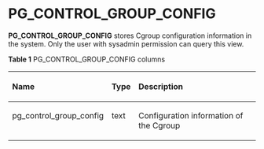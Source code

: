 # PG\_CONTROL\_GROUP\_CONFIG<a name="EN-US_TOPIC_0289900093"></a>

**PG\_CONTROL\_GROUP\_CONFIG**  stores Cgroup configuration information in the system. Only the user with sysadmin permission can query this view.

**Table  1**  PG\_CONTROL\_GROUP\_CONFIG columns

<a name="en-us_topic_0059777414_t7bb1de46b1524ed9b163739deed8d907"></a>
<table><thead align="left"><tr id="en-us_topic_0059777414_r36b963f7abd14343b97891d6c5389af9"><th class="cellrowborder" valign="top" width="32.72%" id="mcps1.2.4.1.1"><p id="en-us_topic_0059777414_adf89d79e4ef642c2805d6aeff5cc8b7c"><a name="en-us_topic_0059777414_adf89d79e4ef642c2805d6aeff5cc8b7c"></a><a name="en-us_topic_0059777414_adf89d79e4ef642c2805d6aeff5cc8b7c"></a>Name</p>
</th>
<th class="cellrowborder" valign="top" width="9.78%" id="mcps1.2.4.1.2"><p id="en-us_topic_0059777414_af7350208d1e8497381758b97566fc4aa"><a name="en-us_topic_0059777414_af7350208d1e8497381758b97566fc4aa"></a><a name="en-us_topic_0059777414_af7350208d1e8497381758b97566fc4aa"></a>Type</p>
</th>
<th class="cellrowborder" valign="top" width="57.49999999999999%" id="mcps1.2.4.1.3"><p id="en-us_topic_0059777414_ae9c4a6af13db47829025312e5920e1a6"><a name="en-us_topic_0059777414_ae9c4a6af13db47829025312e5920e1a6"></a><a name="en-us_topic_0059777414_ae9c4a6af13db47829025312e5920e1a6"></a>Description</p>
</th>
</tr>
</thead>
<tbody><tr id="en-us_topic_0059777414_rddafedcccd904109bec60e309d5fedb7"><td class="cellrowborder" valign="top" width="32.72%" headers="mcps1.2.4.1.1 "><p id="en-us_topic_0059777414_aafd1d157cca84162a82f577ccbd454e4"><a name="en-us_topic_0059777414_aafd1d157cca84162a82f577ccbd454e4"></a><a name="en-us_topic_0059777414_aafd1d157cca84162a82f577ccbd454e4"></a>pg_control_group_config</p>
</td>
<td class="cellrowborder" valign="top" width="9.78%" headers="mcps1.2.4.1.2 "><p id="en-us_topic_0059777414_ab42fb1bcfc11489aa47883bea939f29b"><a name="en-us_topic_0059777414_ab42fb1bcfc11489aa47883bea939f29b"></a><a name="en-us_topic_0059777414_ab42fb1bcfc11489aa47883bea939f29b"></a>text</p>
</td>
<td class="cellrowborder" valign="top" width="57.49999999999999%" headers="mcps1.2.4.1.3 "><p id="en-us_topic_0059777414_a107f6cec5ffe4e2da6a54c4e551796e0"><a name="en-us_topic_0059777414_a107f6cec5ffe4e2da6a54c4e551796e0"></a><a name="en-us_topic_0059777414_a107f6cec5ffe4e2da6a54c4e551796e0"></a>Configuration information of the Cgroup</p>
</td>
</tr>
</tbody>
</table>

